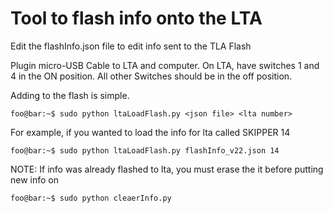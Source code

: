 # Tool to flash info onto the LTA
Edit the flashInfo.json file to edit info sent to the TLA Flash

Plugin micro-USB Cable to LTA and computer. On LTA, have switches 1 and 4 in the ON position. All other Switches should be in the off position.

Adding to the flash is simple.
```console
foo@bar:~$ sudo python ltaLoadFlash.py <json file> <lta number> 
``` 

For example, if you wanted to load the info for lta called SKIPPER 14
```console
foo@bar:~$ sudo python ltaLoadFlash.py flashInfo_v22.json 14
```

NOTE: If info was already flashed to lta, you must erase the it before putting new info on
```console
foo@bar:~$ sudo python cleaerInfo.py
```
